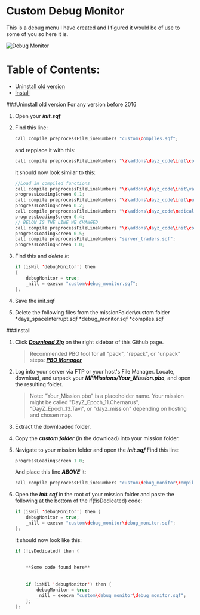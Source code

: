 Custom Debug Monitor
============

This is a debug menu I have created and I figured it would be of use to some of you so here it is.

![Debug Monitor](https://drive.google.com/file/d/0B8-fMeYSKkg_SmhDa214b2pkMGM/view?usp=sharing)

# Table of Contents:
* [Uninstall old version](https://github.com/noxsicarius/Custom-Debug-Monitor#uninstall-old-version)
* [Install](https://github.com/noxsicarius/Custom-Debug-Monitor#install)

###Uninstall old version
For any version before 2016

1. Open your ***init.sqf***

1. Find this line:

	~~~~java
	call compile preprocessFileLineNumbers "custom\compiles.sqf";
	~~~~
	
	and repplace it with this:
	~~~~java
	call compile preprocessFileLineNumbers "\z\addons\dayz_code\init\compiles.sqf";
	~~~~

	it should now look similar to this:
	~~~~java
	//Load in compiled functions
	call compile preprocessFileLineNumbers "\z\addons\dayz_code\init\variables.sqf";				//Initilize the Variables (IMPORTANT: Must happen very early)
	progressLoadingScreen 0.1;
	call compile preprocessFileLineNumbers "\z\addons\dayz_code\init\publicEH.sqf";				//Initilize the publicVariable event handlers
	progressLoadingScreen 0.2;
	call compile preprocessFileLineNumbers "\z\addons\dayz_code\medical\setup_functions_med.sqf";	//Functions used by CLIENT for medical
	progressLoadingScreen 0.4;
	// BELOW IS THE LINE WE CHANGED 
	call compile preprocessFileLineNumbers "\z\addons\dayz_code\init\compiles.sqf";				//Compile regular functions
	progressLoadingScreen 0.5;
	call compile preprocessFileLineNumbers "server_traders.sqf";				//Compile trader configs
	progressLoadingScreen 1.0;
	~~~~
	
1. Find this and *delete it*:
	~~~~java
	if (isNil 'debugMonitor') then 
	{
		debugMonitor = true;
		_nill = execvm "custom\debug_monitor.sqf";
	};
	~~~~
	
1. Save the init.sqf

1. Delete the following files from the missionFolder\custom folder
*dayz_spaceInterrupt.sqf
*debug_monitor.sqf
*compiles.sqf

###Install

1. Click ***[Download Zip](https://github.com/noxsicarius/Custom-Debug-Monitor/archive/master.zip)*** on the right sidebar of this Github page.

	> Recommended PBO tool for all "pack", "repack", or "unpack" steps: ***[PBO Manager](http://www.armaholic.com/page.php?id=16369)***

1. Log into your server via FTP or your host's File Manager. Locate, download, and unpack your ***MPMissions/Your_Mission.pbo***, and open the resulting folder.
 
	> Note: "Your_Mission.pbo" is a placeholder name. Your mission might be called "DayZ_Epoch_11.Chernarus", "DayZ_Epoch_13.Tavi", or "dayz_mission" depending on hosting and chosen map.

1. Extract the downloaded folder.

1. Copy the ***custom folder*** (in the download) into your mission folder.

1. Navigate to your mission folder and open the ***init.sqf***
	Find this line:

	~~~~java
	progressLoadingScreen 1.0;
	~~~~
	
	And place this line ***ABOVE*** it:
	
	~~~~java
	call compile preprocessFileLineNumbers "custom\debug_monitor\compiles.sqf";
	~~~~
	
1. Open the ***init.sqf*** in the root of your mission folder and paste the following at the bottom of the if(!isDedicated) code:

	~~~~java
	if (isNil 'debugMonitor') then {
		debugMonitor = true;
		_nill = execvm "custom\debug_monitor\debug_monitor.sqf";
	};
	~~~~

	It should now look like this:
	
	~~~~java
	if (!isDedicated) then {
		
		
		**Some code found here**
		
		
		if (isNil 'debugMonitor') then {
			debugMonitor = true;
			_nill = execvm "custom\debug_monitor\debug_monitor.sqf";
		};
	};
	~~~~
	
